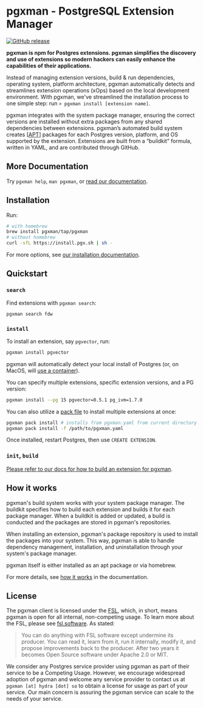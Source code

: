 # pgxman - PostgreSQL Extension Manager

[![GitHub release](https://img.shields.io/github/release/pgxman/pgxman.svg)](https://github.com/pgxman/pgxman/releases)

**pgxman is npm for Postgres extensions. pgxman simplifies the discovery and use of extensions so modern hackers can easily enhance the capabilities of their applications.**

Instead of managing extension versions, build & run dependencies, operating system, platform architecture, pgxman automatically detects and streamlines extension operations (xOps) based on the local development environment. 
With pgxman, we've streamlined the installation process to one simple step: run `> pgxman install [extension name]`. 

pgxman integrates with the system package manager, ensuring the correct versions are installed without extra packages from any shared dependencies between extensions. pgxman’s automated build system creates [[APT](https://en.wikipedia.org/wiki/APT_(software))] packages for each Postgres version, platform, and OS supported by the extension. Extensions are built from a “buildkit” formula, written in YAML, and are contributed through GitHub.

## More Documentation

Try `pgxman help`, `man pgxman`, or [read our documentation](https://docs.pgxman.com).

## Installation

Run:

```sh
# with homebrew
brew install pgxman/tap/pgxman
# without homebrew
curl -sfL https://install.pgx.sh | sh -
```

For more options, see [our installation documentation](https://docs.pgxman.com/installing_pgxman).

## Quickstart

### `search`

Find extensions with `pgxman search`:

```sh
pgxman search fdw
```

### `install`

To install an extension, say `pgvector`, run:

```sh
pgxman install pgvector
```

pgxman will automatically detect your local install of Postgres (or, on MacOS, will [use a container](https://docs.pgxman.com/container)).

You can specify multiple extensions, specific extension versions, and a PG version:

```sh
pgxman install --pg 15 pgvector=0.5.1 pg_ivm=1.7.0
```

You can also utilize a [pack file](https://docs.pgxman.com/spec/pack) to install multiple extensions at once:

```sh
pgxman pack install # installs from pgxman.yaml from current directory
pgxman pack install -f /path/to/pgxman.yaml
```

Once installed, restart Postgres, then use `CREATE EXTENSION`.

### `init`, `build`

[Please refer to our docs for how to build an extension for pgxman](https://docs.pgxman.com/building_an_extension).

## How it works

pgxman's build system works with your system package manager. The buildkit
specifies how to build each extension and builds it for each package manager.
When a buildkit is added or updated, a build is conducted and the packages are
stored in pgxman's repositories.

When installing an extension, pgxman's package repository is used to install
the packages into your system. This way, pgxman is able to handle dependency
management, installation, and uninstallation through your system's package
manager.

pgxman itself is either installed as an apt package or via homebrew.

For more details, see [how it works](https://docs.pgxman.com/how_it_works) in the
documentation.

## License

The pgxman client is licensed under the [FSL](LICENSE.md), which, in short, means
pgxman is open for all internal, non-competing usage. To learn more about the
FSL, please see [fsl.software](https://fsl.software). As stated:

> You can do anything with FSL software except undermine its producer. You can read it,
> learn from it, run it internally, modify it, and propose improvements back to the
> producer. After two years it becomes Open Source software under Apache 2.0 or MIT.

We consider any Postgres service provider using pgxman as part of their service
to be a Competing Usage. However, we encourage widespread adoption of pgxman and welcome
any service provider to contact us at `pgxman [at] hydra [dot] so` to obtain a
license for usage as part of your service. Our main concern is assuring the pgxman
service can scale to the needs of your service.
